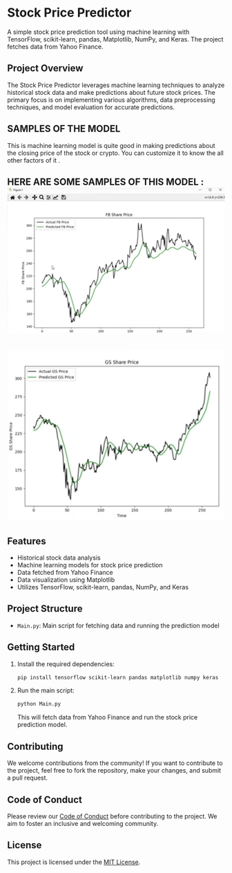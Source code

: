 # Stock Price Predictor

A simple stock price prediction tool using machine learning with TensorFlow, scikit-learn, pandas, Matplotlib, NumPy, and Keras. The project fetches data from Yahoo Finance.

## Project Overview

The Stock Price Predictor leverages machine learning techniques to analyze historical stock data and make predictions about future stock prices. The primary focus is on implementing various algorithms, data preprocessing techniques, and model evaluation for accurate predictions.

## SAMPLES OF THE MODEL 

This is machine learning model is quite good in making predictions about the closing price of the stock or crypto. You can customize it to know the all other factors of it .

HERE ARE SOME SAMPLES OF THIS MODEL :   
![FB STOCK PREDICTION](https://github.com/CodeYard01/Stock-Price-predicator/blob/4a902eec6ff0a50ebf8dbac18e88cda03cd31d57/oie_HnxLJe0FzrX1.png)
-------------
![GS STOCK PREDICTION](https://github.com/CodeYard01/Stock-Price-predicator/blob/4a902eec6ff0a50ebf8dbac18e88cda03cd31d57/oie_tGSM5HDQQfVl.png)
-------------

## Features

- Historical stock data analysis
- Machine learning models for stock price prediction
- Data fetched from Yahoo Finance
- Data visualization using Matplotlib
- Utilizes TensorFlow, scikit-learn, pandas, NumPy, and Keras

## Project Structure

- `Main.py`: Main script for fetching data and running the prediction model

## Getting Started

1. Install the required dependencies:

    ```bash
    pip install tensorflow scikit-learn pandas matplotlib numpy keras
    ```

2. Run the main script:

    ```bash
    python Main.py
    ```

    This will fetch data from Yahoo Finance and run the stock price prediction model.

## Contributing

We welcome contributions from the community! If you want to contribute to the project, feel free to fork the repository, make your changes, and submit a pull request.

## Code of Conduct

Please review our [Code of Conduct](CODE_OF_CONDUCT.md) before contributing to the project. We aim to foster an inclusive and welcoming community.

## License

This project is licensed under the [MIT License](LICENSE).

